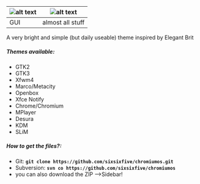| ![alt text](https://raw.githubusercontent.com/sixsixfive/simpliX/master/prev.png "Preview") | ![alt text](https://raw.githubusercontent.com/sixsixfive/simpliX/master/all.png "Preview") |
| ------------- |:-------------:|
| GUI | almost all stuff |



A very bright and simple (but daily useable) theme inspired by Elegant Brit

##### Themes available:

* GTK2
* GTK3
* Xfwm4
* Marco/Metacity
* Openbox
* Xfce Notify
* Chrome/Chromium
* MPlayer
* Desura
* KDM
* SLiM

##### How to get the files?:

* Git: **`git clone https://github.com/sixsixfive/chromiumos.git`**
* Subversion: **`svn co https://github.com/sixsixfive/chromiumos`**
* you can also download the ZIP -->Sidebar!
